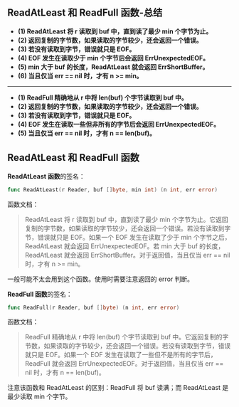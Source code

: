 ## ReadAtLeast 和 ReadFull 函数-总结

- **(1) ReadAtLeast 将 r 读取到 buf 中，直到读了最少 min 个字节为止。**
- **(2) 返回复制的字节数，如果读取的字节较少，还会返回一个错误。**
- **(3) 若没有读取到字节，错误就只是 EOF。**
- **(4) EOF 发生在读取少于 min 个字节后会返回 ErrUnexpectedEOF。**
- **(5) min 大于 buf 的长度，ReadAtLeast 就会返回 ErrShortBuffer。**
- **(6) 当且仅当 err == nil 时，才有 n >= min。**

------------------------------------------

- **(1) ReadFull 精确地从 r 中将 len(buf) 个字节读取到 buf 中。**
- **(2) 返回复制的字节数，如果读取的字节较少，还会返回一个错误。**
- **(3) 若没有读取到字节，错误就只是 EOF。**
- **(4) EOF 发生在读取一些但非所有的字节后会返回 ErrUnexpectedEOF。**
- **(5) 当且仅当 err == nil 时，才有 n == len(buf)。**

## ReadAtLeast 和 ReadFull 函数

**ReadAtLeast 函数**的签名：

```go
func ReadAtLeast(r Reader, buf []byte, min int) (n int, err error)
```

函数文档：

> ReadAtLeast 将 r 读取到 buf 中，直到读了最少 min 个字节为止。它返回复制的字节数，如果读取的字节较少，还会返回一个错误。若没有读取到字节，错误就只是 EOF。如果一个 EOF 发生在读取了少于 min 个字节之后，ReadAtLeast 就会返回 ErrUnexpectedEOF。若 min 大于 buf 的长度，ReadAtLeast 就会返回 ErrShortBuffer。对于返回值，当且仅当 err == nil 时，才有 n >= min。

一般可能不太会用到这个函数。使用时需要注意返回的 error 判断。

**ReadFull 函数**的签名：

```go
func ReadFull(r Reader, buf []byte) (n int, err error)
```

函数文档：

> ReadFull 精确地从 r 中将 len(buf) 个字节读取到 buf 中。它返回复制的字节数，如果读取的字节较少，还会返回一个错误。若没有读取到字节，错误就只是 EOF。如果一个 EOF 发生在读取了一些但不是所有的字节后，ReadFull 就会返回 ErrUnexpectedEOF。对于返回值，当且仅当 err == nil 时，才有 n == len(buf)。

注意该函数和 ReadAtLeast 的区别：ReadFull 将 buf 读满；而 ReadAtLeast 是最少读取 min 个字节。
